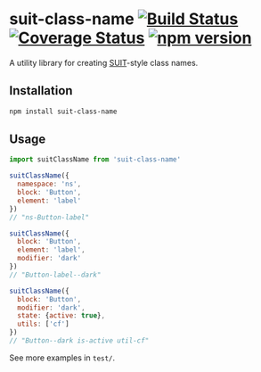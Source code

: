 # suit-class-name [![Build Status](https://travis-ci.org/mariuslundgard/suit-class-name.svg?branch=master)](https://travis-ci.org/mariuslundgard/suit-class-name) [![Coverage Status](https://img.shields.io/coveralls/mariuslundgard/suit-class-name/master.svg?style=flat)](https://coveralls.io/github/mariuslundgard/suit-class-name?branch=master) [![npm version](https://img.shields.io/npm/v/suit-class-name.svg?style=flat)](https://www.npmjs.com/package/suit-class-name)

A utility library for creating [SUIT](https://github.com/suitcss/suit)-style class names.

## Installation

```sh
npm install suit-class-name
```

## Usage

```js
import suitClassName from 'suit-class-name'

suitClassName({
  namespace: 'ns',
  block: 'Button',
  element: 'label'
})
// "ns-Button-label"

suitClassName({
  block: 'Button',
  element: 'label',
  modifier: 'dark'
})
// "Button-label--dark"

suitClassName({
  block: 'Button',
  modifier: 'dark',
  state: {active: true},
  utils: ['cf']
})
// "Button--dark is-active util-cf"
```

See more examples in `test/`.
